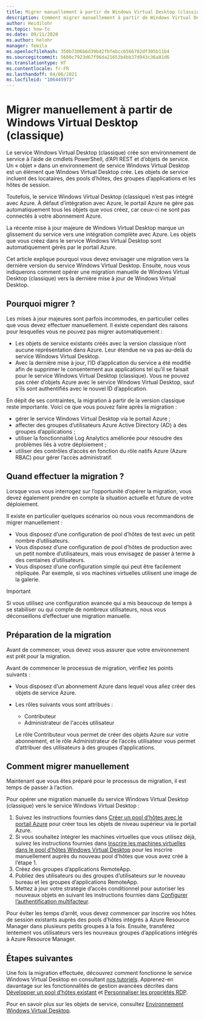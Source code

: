 ```yaml
---
title: Migrer manuellement à partir de Windows Virtual Desktop (classique) – Azure
description: Comment migrer manuellement à partir de Windows Virtual Desktop (classique) vers Windows Virtual Desktop.
author: Heidilohr
ms.topic: how-to
ms.date: 09/11/2020
ms.author: helohr
manager: femila
ms.openlocfilehash: 350b7306b6d39b42fbfebcc6566762df305b11b4
ms.sourcegitcommit: 56b0c7923d67f96da21653b4bb37d943c36a81d6
ms.translationtype: HT
ms.contentlocale: fr-FR
ms.lasthandoff: 04/06/2021
ms.locfileid: "106445973"
---
```

# <a name="migrate-manually-from-windows-virtual-desktop-classic"></a>Migrer manuellement à partir de Windows Virtual Desktop (classique)

Le service Windows Virtual Desktop (classique) crée son environnement de service à l’aide de cmdlets PowerShell, d’API REST et d’objets de service. Un « objet » dans un environnement de service Windows Virtual Desktop est un élément que Windows Virtual Desktop crée. Les objets de service incluent des locataires, des pools d’hôtes, des groupes d’applications et les hôtes de session.

Toutefois, le service Windows Virtual Desktop (classique) n’est pas intégré avec Azure. À défaut d’intégration avec Azure, le portail Azure ne gère pas automatiquement tous les objets que vous créez, car ceux-ci ne sont pas connectés à votre abonnement Azure.

La récente mise à jour majeure de Windows Virtual Desktop marque un glissement du service vers une intégration complète avec Azure. Les objets que vous créez dans le service Windows Virtual Desktop sont automatiquement gérés par le portail Azure.

Cet article explique pourquoi vous devez envisager une migration vers la dernière version du service Windows Virtual Desktop. Ensuite, nous vous indiquerons comment opérer une migration manuelle de Windows Virtual Desktop (classique) vers la dernière mise à jour de Windows Virtual Desktop.

## <a name="why-migrate"></a>Pourquoi migrer ?

Les mises à jour majeures sont parfois incommodes, en particulier celles que vous devez effectuer manuellement. Il existe cependant des raisons pour lesquelles vous ne pouvez pas migrer automatiquement :

- Les objets de service existants créés avec la version classique n’ont aucune représentation dans Azure. Leur étendue ne va pas au-delà du service Windows Virtual Desktop.
- Avec la dernière mise à jour, l’ID d’application du service a été modifié afin de supprimer le consentement aux applications tel qu’il se faisait pour le service Windows Virtual Desktop (classique). Vous ne pouvez pas créer d’objets Azure avec le service Windows Virtual Desktop, sauf s’ils sont authentifiés avec le nouvel ID d’application.

En dépit de ses contraintes, la migration à partir de la version classique reste importante. Voici ce que vous pouvez faire après la migration :

- gérer le service Windows Virtual Desktop via le portail Azure ;
- affecter des groupes d’utilisateurs Azure Active Directory (AD) à des groupes d’applications ;
- utiliser la fonctionnalité Log Analytics améliorée pour résoudre des problèmes liés à votre déploiement ;
- utiliser des contrôles d’accès en fonction du rôle natifs Azure (Azure RBAC) pour gérer l’accès administratif.

## <a name="when-should-i-migrate"></a>Quand effectuer la migration ?

Lorsque vous vous interrogez sur l’opportunité d’opérer la migration, vous devez également prendre en compte la situation actuelle et future de votre déploiement.

Il existe en particulier quelques scénarios où nous vous recommandons de migrer manuellement :

- Vous disposez d’une configuration de pool d’hôtes de test avec un petit nombre d’utilisateurs.
- Vous disposez d’une configuration de pool d’hôtes de production avec un petit nombre d’utilisateurs, mais vous envisagez de passer à terme à des centaines d’utilisateurs.
- Vous disposez d’une configuration simple qui peut être facilement répliquée. Par exemple, si vos machines virtuelles utilisent une image de la galerie.

> [!IMPORTANT]
> Si vous utilisez une configuration avancée qui a mis beaucoup de temps à se stabiliser ou qui compte de nombreux utilisateurs, nous vous déconseillons d’effectuer une migration manuelle.

## <a name="prepare-for-migration"></a>Préparation de la migration

Avant de commencer, vous devez vous assurer que votre environnement est prêt pour la migration.

Avant de commencer le processus de migration, vérifiez les points suivants :

- Vous disposez d’un abonnement Azure dans lequel vous allez créer des objets de service Azure.
- Les rôles suivants vous sont attribués :
    
    - Contributeur
    - Administrateur de l'accès utilisateur
    
    Le rôle Contributeur vous permet de créer des objets Azure sur votre abonnement, et le rôle Administrateur de l’accès utilisateur vous permet d’attribuer des utilisateurs à des groupes d’applications.

## <a name="how-to-migrate-manually"></a>Comment migrer manuellement

Maintenant que vous êtes préparé pour le processus de migration, il est temps de passer à l’action.

Pour opérer une migration manuelle du service Windows Virtual Desktop (classique) vers le service Windows Virtual Desktop :

1. Suivez les instructions fournies dans [Créer un pool d’hôtes avec le portail Azure](create-host-pools-azure-marketplace.md) pour créer tous les objets de niveau supérieur via le portail Azure.
2. Si vous souhaitez intégrer les machines virtuelles que vous utilisez déjà, suivez les instructions fournies dans [Inscrire les machines virtuelles dans le pool d’hôtes Windows Virtual Desktop](create-host-pools-powershell.md#register-the-virtual-machines-to-the-windows-virtual-desktop-host-pool) pour les inscrire manuellement auprès du nouveau pool d’hôtes que vous avez créé à l’étape 1.
3. Créez des groupes d’applications RemoteApp.
4. Publiez des utilisateurs ou des groupes d’utilisateurs sur le nouveau bureau et les groupes d’applications RemoteApp.
5. Mettez à jour votre stratégie d’accès conditionnel pour autoriser les nouveaux objets en suivant les instructions fournies dans [Configurer l’authentification multifacteur](set-up-mfa.md).

Pour éviter les temps d’arrêt, vous devez commencer par inscrire vos hôtes de session existants auprès des pools d’hôtes intégrés à Azure Resource Manager dans plusieurs petits groupes à la fois. Ensuite, transférez lentement vos utilisateurs vers les nouveaux groupes d’applications intégrés à Azure Resource Manager.

## <a name="next-steps"></a>Étapes suivantes

Une fois la migration effectuée, découvrez comment fonctionne le service Windows Virtual Desktop en consultant [nos tutoriels](create-host-pools-azure-marketplace.md). Apprenez-en davantage sur les fonctionnalités de gestion avancées décrites dans [Développer un pool d’hôtes existant](expand-existing-host-pool.md) et [Personnaliser les propriétés RDP](customize-rdp-properties.md).

Pour en savoir plus sur les objets de service, consultez [Environnement Windows Virtual Desktop](environment-setup.md).
